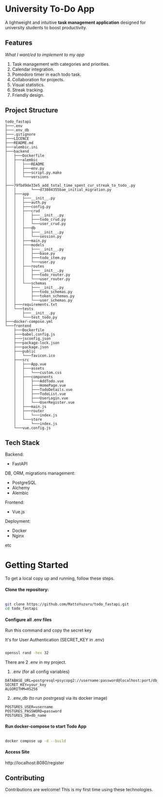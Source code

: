 # University To-Do App

A lightweight and intuitive **task management application** designed for university students to boost productivity.

## Features

_What I want/ed to implement to my app_

1. Task management with categories and priorities.
2. Calendar integration.
3. Pomodoro timer in each todo task.
5. Collaboration for projects.
6. Visual statistics.
7. Streak tracking.
8. Friendly design.

## Project Structure

```
todo_fastapi
├───.env
├───.env_db
├───.gitignore
├───LICENCE
├───README.md
├───alembic.ini
├───backend
│   ├───Dockerfile
│   ├───alembic
│   │   ├───README
│   │   ├───env.py
│   │   ├───script.py.mako
│   │   └───versions
│   │       ├───79fbd9de33e5_add_total_time_spent_cur_streak_to_todo_.py
│   │       └───d73804355bae_initial_migration.py
│   ├───app
│   │   ├───__init__.py
│   │   ├───auth.py
│   │   ├───config.py
│   │   ├───crud
│   │   │   ├───__init__.py
│   │   │   ├───todo_crud.py
│   │   │   └───user_crud.py
│   │   ├───db
│   │   │   ├───__init__.py
│   │   │   └───session.py
│   │   ├───main.py
│   │   ├───models
│   │   │   ├───__init__.py
│   │   │   ├───base.py
│   │   │   ├───todo_item.py
│   │   │   └───user.py
│   │   ├───routes
│   │   │   ├───__init__.py
│   │   │   ├───todo_router.py
│   │   │   └───user_router.py
│   │   └───schemas
│   │       ├───__init__.py
│   │       ├───todo_schemas.py
│   │       ├───token_schemas.py
│   │       └───user_schemas.py
│   ├───requirements.txt
│   └───tests
│       ├───__init__.py
│       └───test_todo.py
├───docker-compose.yml
└───frontend
    ├───Dockerfile
    ├───babel.config.js
    ├───jsconfig.json
    ├───package-lock.json
    ├───package.json
    ├───public
    │   └───favicon.ico
    ├───src
    │   ├───App.vue
    │   ├───assets
    │   │   └───custom.css
    │   ├───components
    │   │   ├───AddTodo.vue
    │   │   ├───HomePage.vue
    │   │   ├───TodoDetails.vue
    │   │   ├───TodoList.vue
    │   │   ├───UserLogin.vue
    │   │   └───UserRegister.vue
    │   ├───main.js
    │   ├───router
    │   │   └───index.js
    │   └───store
    │       └───index.js
    └───vue.config.js
```

## Tech Stack

Backend:

* FastAPI

DB, ORM, migrations management:

* PostgreSQL
* Alchemy
* Alembic

Frontend:

* Vue.js

Deployment:

* Docker
* Nginx

etc


# Getting Started
To get a local copy up and running, follow these steps.


#### Clone the repository:

```bash

git clone https://github.com/MattoYuzuru/todo_fastapi.git
cd todo_fastapi
```

#### Configure all .env files

Run this command and copy the secret key


It's for User Authentication (SECRET_KEY in .env)

```bash

openssl rand -hex 32
```

There are 2 .env in my project.

1) .env (for all config variables)

```
DATABASE_URL=postgresql+psycopg2://username:password@localhost:port/db_name
SECRET_KEY=your_key
ALGORITHM=HS256
```

2) .env_db (to run postrgesql via its docker image)

```
POSTGRES_USER=username
POSTGRES_PASSWORD=password
POSTGRES_DB=db_name
```


#### Run docker-compose to start Todo App

```bash

docker compose up -d --build
```


#### Access Site
http://localhost:8080/register

## Contributing

Contributions are welcome! This is my first time using these technologies.
